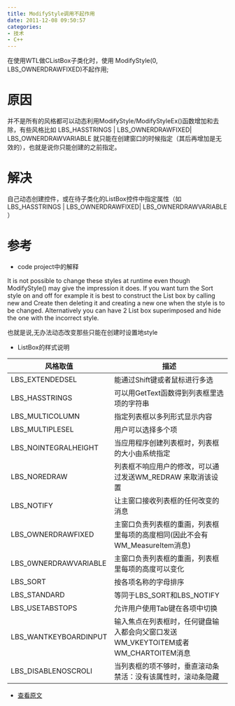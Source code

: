 ```yaml
---
title: ModifyStyle调用不起作用
date: 2011-12-08 09:50:57
categories: 
- 技术
- C++
---
```


在使用WTL做CListBox子类化时，使用 ModifyStyle(0, LBS_OWNERDRAWFIXED)不起作用;

<!-- More -->

# 原因
并不是所有的风格都可以动态利用ModifyStyle/ModifyStyleEx()函数增加和去除，有些风格比如 LBS_HASSTRINGS | LBS_OWNERDRAWFIXED| LBS_OWNERDRAWVARIABLE 就只能在创建窗口的时候指定（其后再增加是无效的），也就是说你只能创建的之前指定。

# 解决
自己动态创建控件，或在待子类化的ListBox控件中指定属性（如LBS_HASSTRINGS | LBS_OWNERDRAWFIXED| LBS_OWNERDRAWVARIABLE ）

# 参考
* code   project中的解释

>  
It   is   not   possible   to   change   these   styles   at   runtime   even   though   ModifyStyle()   may   give   the   impression   it   does.   If   you   want   turn   the   Sort   style   on   and   off   for   example   it   is   best   to   construct   the   List   box   by   calling   new   and   Create   then   deleting   it   and   creating   a   new   one   when   the   style   is   to   be   changed.   Alternatively   you   can   have   2   List   box   superimposed   and   hide   the   one   with   the   incorrect   style. 

也就是说,无办法动态改变那些只能在创建时设置地style

* ListBox的样式说明

| 风格取值 |描述 |
|---|---|
| LBS_EXTENDEDSEL	 |能通过Shift键或者鼠标进行多选 |
| LBS_HASSTRINGS	 |可以用GetText函数得到列表框里选项的字符串 |
| LBS_MULTICOLUMN	 |指定列表框以多列形式显示内容 |
| LBS_MULTIPLESEL	 |用户可以选择多个项 |
| LBS_NOINTEGRALHEIGHT	 |当应用程序创建列表框时，列表框的大小由系统指定 |
| LBS_NOREDRAW	 |列表框不响应用户的修改，可以通过发送WM_REDRAW 来取消该设置 |
| LBS_NOTIFY	 |让主窗口接收列表框的任何改变的消息 |
| LBS_OWNERDRAWFIXED	 |主窗口负责列表框的重画，列表框里每项的高度相同(因此不会有WM_MeasureItem消息) |
| LBS_0WNERDRAWVARIABLE	 |主窗口负责列表框的重画，列表框里每项的高度可以变化 |
| LBS_SORT	 |按各项名称的字母排序 |
| LBS_STANDARD	 |等同于LBS_SORT和LBS_NOTIFY |
| LBS_USETABSTOPS	 |允许用户使用Tab键在各项中切换 |
| LBS_WANTKEYBOARDINPUT	 |输入焦点在列表框时，任何键盘输入都会向父窗口发送WM_VKEYTOITEM或者WM_CHARTOITEM消息 |
| LBS_DISABLENOSCROLI	 |当列表框的项不够时，垂直滚动条禁活：没有该属性时，滚动条隐藏 |

* [查看原文](http://blog.csdn.net/ietj/article/details/7052257)